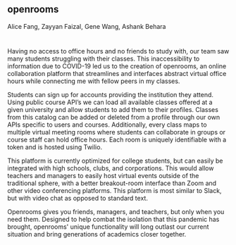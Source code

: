 ## openrooms
Alice Fang, Zayyan Faizal, Gene Wang, Ashank Behara
#
Having no access to office hours and no friends to study with, our team saw many students struggling with their classes. This inaccessibility to information due to COVID-19 led us to the creation of openrooms, an online collaboration platform that streamlines and interfaces abstract virtual office hours while connecting me with fellow peers in my classes.

Students can sign up for accounts providing the institution they attend. Using public course API’s we can load all available classes offered at a given university and allow students to add them to their profiles. Classes from this catalog can be added or deleted from a profile through our own APIs specific to users and courses. Additionally, every class maps to multiple virtual meeting rooms where students can collaborate in groups or course staff can hold office hours. Each room is uniquely identifiable with a token and is hosted using Twilio. 

This platform is currently optimized for college students, but can easily be integrated with high schools, clubs, and corporations. This would allow teachers and managers to easily host virtual events outside of the traditional sphere, with a better breakout-room interface than Zoom and other video conferencing platforms. This platform is most similar to Slack, but with video chat as opposed to standard text.

Openrooms gives you friends, managers, and teachers, but only when you need them. Designed to help combat the isolation that this pandemic has brought, openrooms' unique functionality will long outlast our current situation and bring generations of academics closer together.
